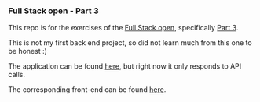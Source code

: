 ### Full Stack open - Part 3

This repo is for the exercises of the [Full Stack open](https://fullstackopen.com/en), specifically [Part 3](https://fullstackopen.com/en/part3).

This is not my first back end project, so did not learn much from this one to be honest :)

The application can be found [here](https://obscure-oasis-12065.herokuapp.com/), but right now it only responds to API calls.

The corresponding front-end can be found [here](https://github.com/emrergin/fullstackopen/tree/main/part2/phonebook).